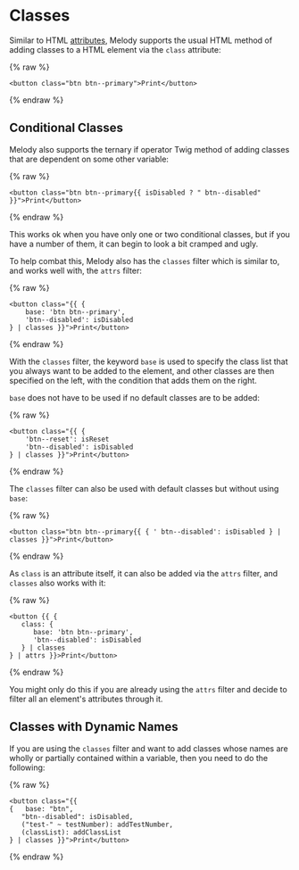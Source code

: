 # Classes

Similar to HTML [attributes](attributes.md), Melody supports the usual HTML method of adding classes to a HTML element via the `class` attribute:

{% raw %}
```twig
<button class="btn btn--primary">Print</button>
```
{% endraw %}

## Conditional Classes

Melody also supports the ternary if operator Twig method of adding classes that are dependent on some other variable:

{% raw %}
```twig
<button class="btn btn--primary{{ isDisabled ? " btn--disabled" }}">Print</button>
```
{% endraw %}

This works ok when you have only one or two conditional classes, but if you have a number of them, it can begin to look a bit cramped and ugly.

To help combat this, Melody also has the `classes` filter which is similar to, and works well with, the `attrs` filter:

{% raw %}
```twig
<button class="{{ {
    base: 'btn btn--primary', 
    'btn--disabled': isDisabled
} | classes }}">Print</button>
```
{% endraw %}

With the `classes` filter, the keyword `base` is used to specify the class list that you always want to be added to the element, and other classes are then specified on the left, with the condition that adds them on the right.

`base` does not have to be used if no default classes are to be added:

{% raw %}
```twig
<button class="{{ {
    'btn--reset': isReset
    'btn--disabled': isDisabled
} | classes }}">Print</button>
```
{% endraw %}

The `classes` filter can also be used with default classes but without using `base`:

{% raw %}
```twig
<button class="btn btn--primary{{ { ' btn--disabled': isDisabled } | classes }}">Print</button>
```
{% endraw %}

As `class` is an attribute itself, it can also be added via the `attrs` filter, and `classes` also works with it:

{% raw %}
```twig
<button {{ {
   class: {
      base: 'btn btn--primary',
      'btn--disabled': isDisabled
   } | classes
} | attrs }}>Print</button>
```
{% endraw %}

You might only do this if you are already using the `attrs` filter and decide to filter all an element's attributes through it.

## Classes with Dynamic Names

If you are using the `classes` filter and want to add classes whose names are wholly or partially contained within a variable, then you need to do the following:

{% raw %}
```twig
<button class="{{
{   base: "btn",
   "btn--disabled": isDisabled,
   ("test-" ~ testNumber): addTestNumber,
   (classList): addClassList
} | classes }}">Print</button>
```
{% endraw %}